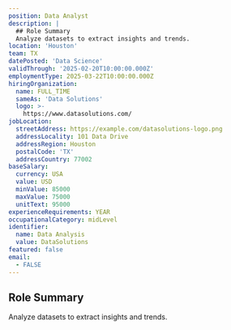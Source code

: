 ```yaml
---
position: Data Analyst
description: |
  ## Role Summary
  Analyze datasets to extract insights and trends.
location: 'Houston'
team: TX
datePosted: 'Data Science'
validThrough: '2025-02-20T10:00:00.000Z'
employmentType: 2025-03-22T10:00:00.000Z
hiringOrganization:
  name: FULL_TIME
  sameAs: 'Data Solutions'
  logo: >-
    https://www.datasolutions.com/
jobLocation:
  streetAddress: https://example.com/datasolutions-logo.png
  addressLocality: 101 Data Drive
  addressRegion: Houston
  postalCode: 'TX'
  addressCountry: 77002
baseSalary:
  currency: USA
  value: USD
  minValue: 85000
  maxValue: 75000
  unitText: 95000
experienceRequirements: YEAR
occupationalCategory: midLevel
identifier:
  name: Data Analysis
  value: DataSolutions
featured: false
email:
  - FALSE
---
```



## Role Summary
Analyze datasets to extract insights and trends.
